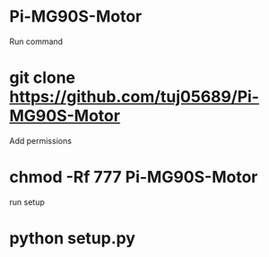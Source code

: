 # Pi-MG90S-Motor

Run command 
# git clone https://github.com/tuj05689/Pi-MG90S-Motor

Add permissions

# chmod -Rf 777 Pi-MG90S-Motor

run setup

# python setup.py
